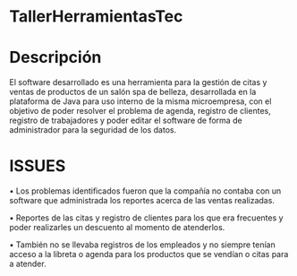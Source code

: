 # TallerHerramientasTec
# Descripción

El software desarrollado es una herramienta para la gestión de citas y ventas de productos de un salón spa de belleza, desarrollada en la plataforma de Java para uso interno de la misma microempresa, con el objetivo de poder resolver el problema de agenda, registro de clientes, registro de trabajadores y poder editar el software de forma de administrador para la seguridad de los datos.

# ISSUES

•	Los problemas identificados fueron que la compañía no contaba 
con un software que administrada los reportes acerca de las ventas realizadas.

•	Reportes de las citas y registro de clientes para los que era frecuentes 
y poder realizarles un descuento al momento de atenderlos.

•	También no se llevaba registros de los empleados y no siempre tenían acceso a la libreta 
o agenda para los productos que se vendían o citas para a atender.
